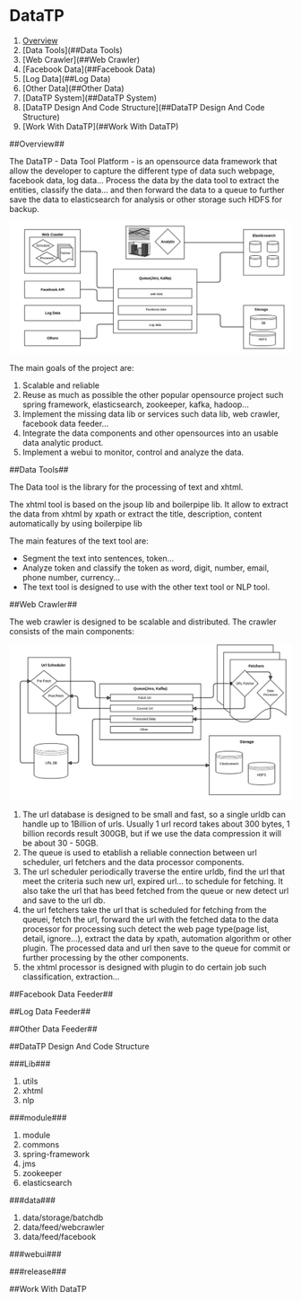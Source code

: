 DataTP
======
1. [Overview](##overview)
2. [Data Tools](##Data Tools)
3. [Web Crawler](##Web Crawler)
4. [Facebook Data](##Facebook Data)
5. [Log Data](##Log Data)
6. [Other Data](##Other Data)
7. [DataTP System](##DataTP System)
8. [DataTP Design And Code Structure](##DataTP Design And Code Structure)
9. [Work With DataTP](##Work With DataTP)

##Overview##

The DataTP - Data Tool Platform - is an opensource data framework that allow the developer to capture the different type of data such webpage, facebook data, log data... Process the data by the data tool to extract the entities, classify the data... and then forward the data to a queue to further save the data to elasticsearch for analysis or other storage such HDFS for backup.

![Overview](docs/images/datatp_overview.png "DataTP")

The main goals of the project are:

1. Scalable and reliable
2. Reuse as much as possible the other popular opensource project such spring framework, elasticsearch, zookeeper, kafka, hadoop...
3. Implement the missing data lib or services such data lib, web crawler, facebook data feeder...
4. Integrate the data components and other opensources into an usable data analytic product. 
5. Implement a webui to monitor, control and analyze the data.

##Data Tools##

The Data tool is the library for the processing of text and xhtml. 

The xhtml tool is based on the jsoup lib and boilerpipe lib. It allow to extract the data from xhtml by xpath or  extract the title, description, content automatically by using boilerpipe lib

The main features of the text tool are:

- Segment the text into sentences, token...
- Analyze token and classify the token as word, digit, number, email, phone number, currency...
- The text tool is designed to use with the other text tool or NLP tool.

##Web Crawler##

The web crawler is designed to be scalable and distributed. The crawler consists of the main components:

![Web Crawler](docs/images/datatp_webcrawler_overview.png "DataTP")

1. The url database is designed to be small and fast, so a single urldb can handle up to 1Billion of urls. Usually 1 url record takes about 300 bytes, 1 billion records result 300GB, but if we use the data compression it will be about 30 - 50GB.
1. The queue is used to etablish a reliable connection between url scheduler, url fetchers and the data processor components.
2. The url scheduler periodically traverse the entire urldb, find the url that meet the criteria such new url, expired url... to schedule for fetching. It also take the url that has beed fetched from the queue or new detect url and save to the url db.
4. the url fetchers take the url that is scheduled for fetching from the queuei, fetch the url, forward the url with the fetched data to the data processor for processing such detect the web page type(page list, detail, ignore...), extract the data by xpath, automation algorithm or other plugin. The processed data and url then save to the queue for commit or further processing by the other components. 
5. the xhtml processor is designed with plugin to do certain job such classification, extraction...

##Facebook Data Feeder##

##Log Data Feeder##

##Other Data Feeder##

##DataTP Design And Code Structure

###Lib###

1. utils
2. xhtml
3. nlp

###module###

1. module
2. commons
3. spring-framework
4. jms
5. zookeeper
6. elasticsearch

###data###

1. data/storage/batchdb 
2. data/feed/webcrawler
3. data/feed/facebook

###webui###

###release###

##Work With DataTP
